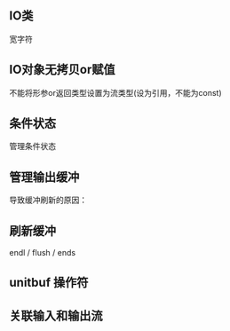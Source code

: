 ## IO类

宽字符

## IO对象无拷贝or赋值

不能将形参or返回类型设置为流类型(设为引用，不能为const)

## 条件状态

管理条件状态

## 管理输出缓冲

导致缓冲刷新的原因：

## 刷新缓冲

endl / flush / ends

## unitbuf 操作符

## 关联输入和输出流




